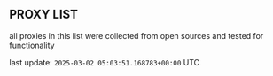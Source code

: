 ## PROXY LIST

all proxies in this list were collected from open sources and tested for functionality

last update: `2025-03-02 05:03:51.168783+00:00` UTC